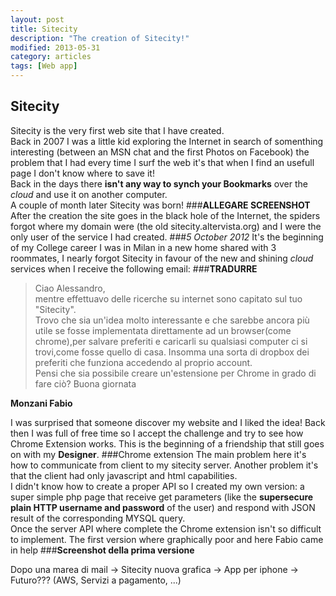 ```yaml
---
layout: post
title: Sitecity
description: "The creation of Sitecity!"
modified: 2013-05-31
category: articles
tags: [Web app]
---
```

## Sitecity

Sitecity is the very first web site that I have created.
<br>Back in 2007 I was a little kid exploring the Internet in search of somenthing interesting (between an MSN chat and the first Photos on Facebook) the problem that I had every time I surf the web it's that when I find an usefull page I don't know where to save it!
<br>Back in the days there **isn't any way to synch your Bookmarks** over the *cloud* and use it on another computer.
<br>A couple of month later Sitecity was born!
###**ALLEGARE SCREENSHOT**
<br>After the creation the site goes in the black hole of the Internet, the spiders forgot where my domain were (the old sitecity.altervista.org) and I were the only user of the service I had created.
###*5 October 2012*
It's the beginning of my College career I was in Milan in a new home shared with 3 roommates, I nearly forgot Sitecity in favour of the new and shining *cloud* services when I receive the following email:
###**TRADURRE**
>Ciao Alessandro,
<br>mentre effettuavo delle ricerche su internet sono capitato sul tuo "Sitecity".
<br>Trovo che sia un'idea molto interessante e che sarebbe ancora più utile se fosse implementata direttamente ad un browser(come chrome),per salvare preferiti e caricarli su qualsiasi computer ci si trovi,come fosse quello di casa.
Insomma una sorta di dropbox dei preferiti che funziona accedendo al proprio account.
<br>Pensi che sia possibile creare un'estensione per Chrome in grado di fare ciò?
Buona giornata

**Monzani Fabio**

I was surprised that someone discover my website and I liked the idea! Back then I was full of free time so I accept the challenge and try to see how Chrome Extension works.
This is the beginning of a friendship that still goes on with my **Designer**.
###Chrome extension
The main problem here it's how to communicate from client to my sitecity server. Another problem it's that the client had only javascript and html capabilities. 
<br>I didn't know how to create a proper API so I created my own version:
a super simple php page that receive get parameters (like the **supersecure plain HTTP username and password** of the user) and respond with JSON result of the corresponding MYSQL query. 
<br>Once the server API where complete the Chrome extension isn't so difficult to implement. The first version where graphically poor and here Fabio came in help
###**Screenshot della prima versione**

Dopo una marea di mail -> Sitecity nuova grafica -> App per iphone -> Futuro??? (AWS, Servizi a pagamento, ...)